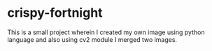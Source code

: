 # crispy-fortnight
This is a small project wherein I created my own image using python language and also using cv2 module  I merged two images.
